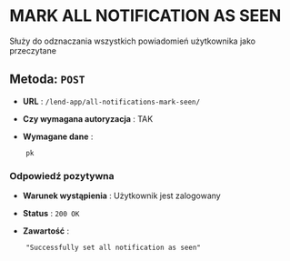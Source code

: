 # MARK ALL NOTIFICATION AS SEEN

Służy do odznaczania wszystkich powiadomień użytkownika jako przeczytane

## Metoda: ` POST `

- **URL** : ` /lend-app/all-notifications-mark-seen/ `

- **Czy wymagana autoryzacja** : TAK

- **Wymagane dane** : 
```
    pk
```

### Odpowiedź pozytywna

- **Warunek wystąpienia** : Użytkownik jest zalogowany 

- **Status** : ` 200 OK `

- **Zawartość** :
```
    "Successfully set all notification as seen"
```


